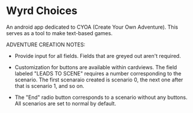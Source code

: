 # Wyrd Choices
An android app dedicated to CYOA (Create Your Own Adventure). This serves as a tool to make text-based games.


ADVENTURE CREATION
NOTES:
- Provide input for all fields. Fields that are greyed out aren't required.

- Customization for buttons are available within cardviews. The field labeled "LEADS TO SCENE" requires a number corresponding to the scenario. 
  The first scenaraio created is scenario 0, the next one after that is scenario 1, and so on.

- The "End" radio button corresponds to a scenario without any buttons. All scenarios are set to normal by default.
